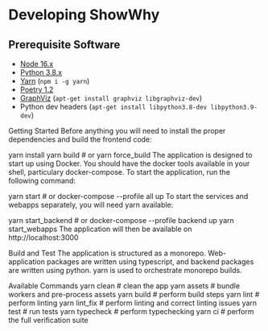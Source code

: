 # Developing ShowWhy

## Prerequisite Software

- [Node 16.x](https://nodejs.org)
- [Python 3.8.x](https://www.python.org/)
- [Yarn](https://yarnpkg.com) (`npm i -g yarn`)
- [Poetry 1.2](https://python-poetry.org/)
- [GraphViz](https://graphviz.org/) (`apt-get install graphviz libgraphviz-dev`)
- Python dev headers (`apt-get install libpython3.8-dev libpython3.9-dev`)

Getting Started
Before anything you will need to install the proper dependencies and build the frontend code:

yarn install
yarn build # or yarn force_build
The application is designed to start up using Docker. You should have the docker tools available in your shell, particulary docker-compose. To start the application, run the following command:

yarn start # or docker-compose --profile all up
To start the services and webapps separately, you will need yarn available:

yarn start_backend # or docker-compose --profile backend up
yarn start_webapps
The application will then be available on http://localhost:3000

Build and Test
The application is structured as a monorepo. Web-application packages are written using typescript, and backend packages are written using python. yarn is used to orchestrate monorepo builds.

Available Commands
yarn clean # clean the app
yarn assets # bundle workers and pre-process assets
yarn build # perform build steps
yarn lint # perform linting
yarn lint_fix # perform linting and correct linting issues
yarn test # run tests
yarn typecheck # perform typechecking
yarn ci # perform the full verification suite
